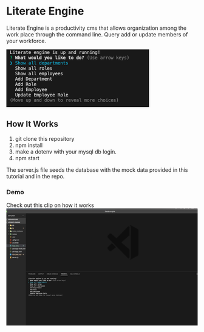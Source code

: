 # Literate Engine
Literate Engine is a productivity cms that allows organization among the work place through the command line. Query add or update members of your workforce.

![logo.png](logo.png)

## How It Works

1. git clone this repository
2. npm install
3. make a dotenv with your mysql db login.
4. npm start

The server.js file seeds the database with the mock data provided in this tutorial and in the repo.

### Demo
Check out this clip on how it works
[![Demo](literate-ss.png)](https://drive.google.com/file/d/1zNi7na80PEhx7SMNXVjyQFAtwMpUX7Da/view)

